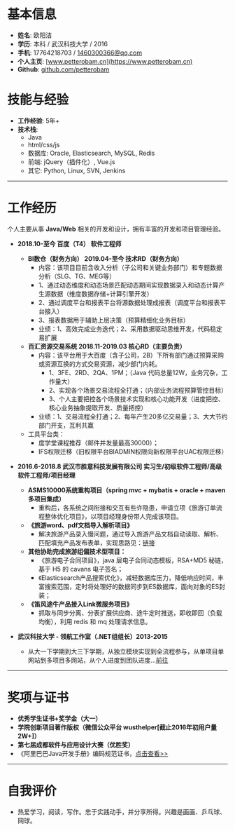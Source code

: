 
# 基本信息
- **姓名**: 欧阳洁
- **学历**: 本科 / 武汉科技大学 / 2016
- **手机**: 17764218703 / 1460300366@qq.com
- **个人主页**: [www.petterobam.cn](https://www.petterobam.cn)
- **Github**: [github.com/petterobam](https://github.com/petterobam)

# 技能与经验

- **工作经验**: 5年+
- **技术栈**:
  - Java
  - html/css/js
  - 数据库: Oracle, Elasticsearch, MySQL, Redis
  - 前端: jQuery（插件化）, Vue.js
  - 其它: Python, Linux, SVN, Jenkins

---

# 工作经历

个人主要从事 **Java/Web** 相关的开发和设计，拥有丰富的开发和项目管理经验。

- **2018.10-至今 百度（T4） 软件工程师**
  - **BI数仓（财务方向） 2019.04-至今 技术RD（财务方向）**
    - 内容：该项目目前含收入分析（子公司和关键业务部门）和专题数据分析（SLG、TG、MEG等）
    - 1、通过动态维度和动态场景匹配动态期间实现数据录入和动态计算产生源数据（维度数据存储+计算引擎开发）
    - 2、通过调度平台和报表平台将源数据处理成报表（调度平台和报表平台接入）
    - 3、报表数据用于辅助上层决策（预算精细化业务目标）
    - 业绩：1、高效完成业务迭代；2、采用数据驱动思维开发，代码稳定易扩展
  - **百汇资源交易系统 2018.11-2019.03 核心RD（主要负责）**
    - 内容：该平台用于大百度（含子公司，2B）下所有部门通过预算采购或资源互换的方式交易资源，减少部门内耗。
      - 1、3FE、2RD、2QA、1PM；（Java 代码总量12W，业务冗杂，工作量大）
      - 2、实现各个场景交易流程全打通；（内部业务流程预算管控目标）
      - 3、个人主要把控各个场景技术实现和核心功能开发（进度把控、核心业务抽象提取开发、质量把控）
    - 业绩：1、交易流程全打通；2、每年产生20多亿交易量；3、大大节约部门开支，互利共赢
  - 工具平台类：
    - 度学堂课程推荐（邮件并发量最高30000）；
    - IFS权限迁移（旧权限平台BIADMIN权限向新权限平台UAC权限迁移）

- **2016.6-2018.8 武汉市胜意科技发展有限公司 实习生/初级软件工程师/高级软件工程师/项目经理**
  - **ASMS10000系统重构项目（spring mvc + mybatis + oracle + maven多项目集成）**
    - 重构后，各系统之间衔接和交互有些许隐患，申请立项《旅游订单流程整体优化项目》，以项目经理身份带人完成该项目。
  - **《旅游word、pdf文档导入解析项目》**
    - 解决旅游产品录入慢问题，通过导入旅游产品文档自动读取、解析、匹配填充产品发布表单，实现思路见：[链接](#)
  - **其他协助完成旅游组偏技术型项目：**
    - 《旅游电子合同项目》，java 层电子合同动态模板，RSA+MD5 秘链，基于 H5 的 cavans 电子签名；
    - 《Elasticsearch产品搜索优化》，减轻数据库压力，降低响应时间，丰富搜索范围，定时将处理好的数据同步到ES数据库，面向对象的ES封装；
  - **《笛风途牛产品接入Link微服务项目》**
    - 抓取与同步分离、分表扩展供应商、途牛定时推送，即收即回（负载均衡），利用 redis 和 mq 处理请求信息。

- **武汉科技大学 - 领航工作室（.NET组组长）2013-2015**
  - 从大一下学期到大三下学期，从独立模块实现到全流程参与，从单项目单网站到多项目多网站，从个人进度到团队进度...[前往](UNIVERSITY-RESUME-zh.md)

---

# 奖项与证书

- **优秀学生证书+奖学金（大一）**
- **学院创新项目著作版权（微信公众平台 wusthelper[截止2016年初用户量2W+]）**
- **第七届成都软件与应用设计大赛（优胜奖）**
- 《阿里巴巴Java开发手册》编码规范证书，[点击查看>>](https://petterobam.github.io/info/static/image/aliyun-coding.jpg)

---

# 自我评价

- 热爱学习，阅读，写作。忠于实践动手，并分享所得。兴趣是画画、乒乓球、网球。
